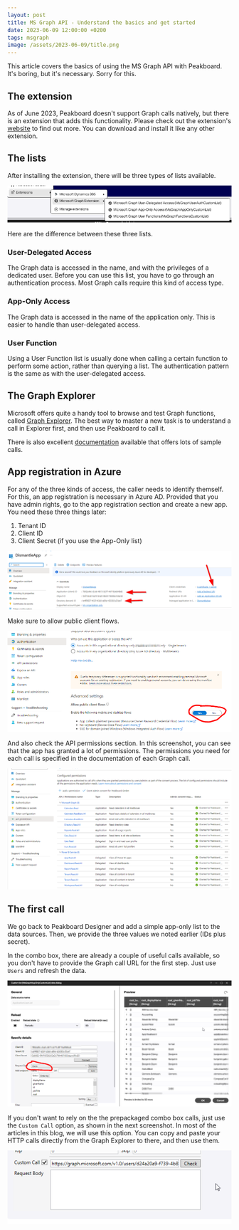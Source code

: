 ```yaml
---
layout: post
title: MS Graph API - Understand the basics and get started
date: 2023-06-09 12:00:00 +0200
tags: msgraph
image: /assets/2023-06-09/title.png
---
```

This article covers the basics of using the MS Graph API with Peakboard. It's boring, but it's necessary. Sorry for this.

## The extension

As of June 2023, Peakboard doesn't support Graph calls natively, but there is an extension that adds this functionality. Please check out the extension's [website](https://templates.peakboard.com/extensions/Microsoft-Graph/en) to find out more. You can download and install it like any other extension.

## The lists

After installing the extension, there will be three types of lists available.

![image](/assets/2023-06-09/010.png)

Here are the difference between these three lists.

### User-Delegated Access
The Graph data is accessed in the name, and with the privileges of a dedicated user. Before you can use this list, you have to go through an authentication process. Most Graph calls require this kind of access type.

### App-Only Access
The Graph data is accessed in the name of the application only. This is easier to handle than user-delegated access. 

### User Function
Using a User Function list is usually done when calling a certain function to perform some action, rather than querying a list. The authentication pattern is the same as with the user-delegated access.

## The Graph Explorer

Microsoft offers quite a handy tool to browse and test Graph functions, called [Graph Explorer](https://developer.microsoft.com/en-us/graph/graph-explorer). The best way to master a new task is to understand a call in Explorer first, and then use Peakboard to call it.

There is also excellent [documentation](https://learn.microsoft.com/en-us/graph/api/overview?view=graph-rest-1.0) available that offers lots of sample calls.

## App registration in Azure

For any of the three kinds of access, the caller needs to identify themself. For this, an app registration is necessary in Azure AD. Provided that you have admin rights, go to the app registration section and create a new app. You need these three things later:

1. Tenant ID
2. Client ID
3. Client Secret (if you use the App-Only list) 

![image](/assets/2023-06-09/020.png)

Make sure to allow public client flows.

![image](/assets/2023-06-09/030.png)

And also check the API permissions section. In this screenshot, you can see that the app has granted a lot of permissions. The permissions you need for each call is specified in the documentation of each Graph call.

![image](/assets/2023-06-09/040.png)

## The first call

We go back to Peakboard Designer and add a simple app-only list to the data sources. Then, we provide the three values we noted earlier (IDs plus secret).

In the combo box, there are already a couple of useful calls available, so you don't have to provide the Graph call URL for the first step. Just use `Users` and refresh the data.

![image](/assets/2023-06-09/050.png)

If you don't want to rely on the the prepackaged combo box calls, just use the `Custom Call` option, as shown in the next screenshot. In most of the articles in this blog, we will use this option. You can copy and paste your HTTP calls directly from the Graph Explorer to there, and then use them.

![image](/assets/2023-06-09/060.png)
